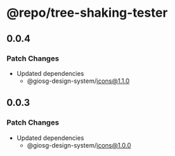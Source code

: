 # @repo/tree-shaking-tester

## 0.0.4

### Patch Changes

- Updated dependencies
  - @giosg-design-system/icons@1.1.0

## 0.0.3

### Patch Changes

- Updated dependencies
  - @giosg-design-system/icons@1.0.0
